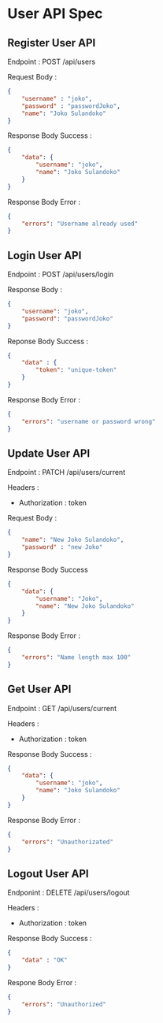 # User API Spec

## Register User API

Endpoint : POST /api/users

Request Body :
```json
{
    "username" : "joko",
    "password" : "passwordJoko",
    "name": "Joko Sulandoko"
}
```

Response Body Success :

```json
{
    "data": {
        "username": "joko",
        "name": "Joko Sulandoko"
    }
}
```

Response Body Error :

```json
{
    "errors": "Username already used"
}
```

## Login User API

Endpoint : POST /api/users/login

Response Body :

```json
{
    "username": "joko",
    "password": "passwordJoko"
}
```

Reponse Body Success :

```json
{
    "data" : {
        "token": "unique-token"
    }
}
```

Response Body Error :

```json
{
    "errors": "username or password wrong"
}
```

## Update User API

Endpoint : PATCH /api/users/current

Headers :
- Authorization  : token

Request Body :
```json
{
    "name": "New Joko Sulandoko",
    "password" : "new Joko"
}
```

Response Body Success

```json
{
    "data": {
        "username": "Joko",
        "name": "New Joko Sulandoko"
    }
}
```

Response Body Error :

```json
{
    "errors": "Name length max 100"
}
```

## Get User API

Endpoint : GET /api/users/current

Headers :
- Authorization  : token

Response Body Success :

```json
{
    "data": {
        "username": "joko",
        "name": "Joko Sulandoko"
    }
}
```

Response Body Error :

```json
{
    "errors": "Unauthorizated"
}
```

## Logout User API

Endponint : DELETE /api/users/logout

Headers :
- Authorization  : token

Response Body Success :
```json
{
    "data" : "OK"
}
```

Respone Body Error :
```json
{
    "errors": "Unauthorized"
}
```